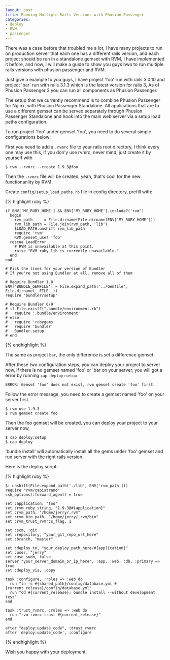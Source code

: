 ```yaml
---
layout: post
title: Running Multiple Rails Versions with Phusion Passenger
categories:
- deploy
- RVM
- passenger
---
```


There was a case before that troubled me a lot, I have many projects to run on production server that each one has a different rails version, and each project should be run in a standalone gemset with RVM, I have implemented it before, and now, I will make a guide to show you guys hwo to run multiple rails versions with phusion passenger and RVM.

Just give a example to you guys, I have project 'foo' run with rails 3.0.10 and project 'bar' run with rails 3.1.3 which is the latest version for rails 3, As of Phusion Passenger 3 you can run all components as Phusion Passenger.

The setup that we currently recommend is to combine Phusion Passenger for Nginx, with Phusion Passenger Standalone. All applications that are to use a different gemset can be served separately through Phusion Passenger Standalone and hook into the main web server via a setup load paths configuration.

To run project 'foo' under gemset 'foo', you need to do several simple configurations below:

First you need to add a `.rvmrc` file to your rails root directory, I think every one may use this, if you don'y use rvmrc, never mind, just create it by yourself with

    $ rvm --rvmrc --create 1.9.3@foo
    
Then the `.rvmrc` file will be created, yeah, that's cool for the new functionanlity by RVM.

Create `config/setup_load_paths.rb` file in config directory, prefill with:

{% highlight ruby %}

    if ENV['MY_RUBY_HOME'] && ENV['MY_RUBY_HOME'].include?('rvm')
      begin
        rvm_path     = File.dirname(File.dirname(ENV['MY_RUBY_HOME']))
        rvm_lib_path = File.join(rvm_path, 'lib')
        $LOAD_PATH.unshift rvm_lib_path
        require 'rvm'
        RVM.gemset_use! 'foo'
      rescue LoadError
        # RVM is unavailable at this point.
        raise "RVM ruby lib is currently unavailable."
      end
    end

    # Pick the lines for your version of Bundler
    # If you're not using Bundler at all, remove all of them

    # Require Bundler 1.0 
    ENV['BUNDLE_GEMFILE'] = File.expand_path('../Gemfile', File.dirname(__FILE__))
    require 'bundler/setup'

    # Require Bundler 0/9
    # if File.exist?(".bundle/environment.rb")
    #   require '.bundle/environment'
    # else
    #   require 'rubygems'
    #   require 'bundler'
    #   Bundler.setup
    # end
{% endhighlight %}

The same as project `bar`, the only difference is set a difference gemset.

After these two configuration steps, you can deploy your project to server now,
if there is no gemset named 'foo' or 'bar on your server, you will got a error by running `cap deploy:setup`

    ERROR: Gemset 'foo' does not exist, rvm gemset create 'foo' first.
    
Follow the error message, you need to create a gemset named 'foo' on your server first.

    $ rvm use 1.9.3
    $ rvm gemset create foo
    
Then the foo gemset will be created, you can deploy your project to your server now,

    $ cap deploy:setup
    $ cap deploy
    
'bundle install' will automatically install all the gems under 'foo' gemset and run server with the right rails version.

Here is the deploy script:

{% highlight ruby %}

    $:.unshift(File.expand_path('./lib', ENV['rvm_path']))
    require "rvm/capistrano"
    ssh_options[:forward_agent] = true

    set :application, "foo"
    set :rvm_ruby_string, "1.9.3@#{application}"
    set :rvm_path, "/home/jerry/.rvm"
    set :rvm_bin_path, "/home/jerry/.rvm/bin"
    set :rvm_trust_rvmrcs_flag, 1

    set :scm, :git
    set :repository, "your_git_repo_url_here"
    set :branch, "master"

    set :deploy_to, "your_deploy_path_here/#{application}"
    set :user, "jerry"
    set :use_sudo, false
    server "your_server_domain_or_ip_here", :app, :web, :db, :primary => true
    set :deploy_via, :copy

    task :configure, :roles => :web do
      run "ln -s #{shared_path}/config/database.yml #{current_release}/config/database.yml"
      run "cd #{current_release}; bundle install --without development test"
    end

    task :trust_rvmrc, :roles => :web do
      run "rvm rvmrc trust #{current_release}"
    end

    after "deploy:update_code", :trust_rvmrc
    after 'deploy:update_code', :configure
    
{% endhighlight %}
    
Wish you happy with your deployment.
